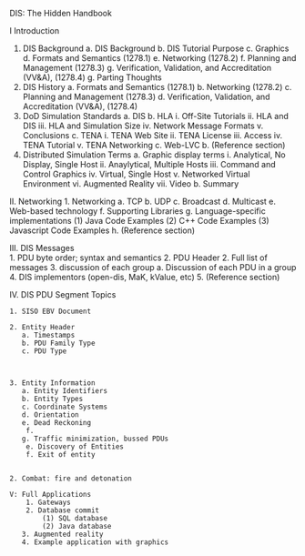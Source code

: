DIS: The Hidden Handbook

I Introduction

1. DIS Background
	a. DIS Background
	b. DIS Tutorial Purpose
	c. Graphics
	d. Formats and Semantics (1278.1)
	e. Networking (1278.2)
	f. Planning and Management (1278.3)
	g. Verification, Validation, and Accreditation (VV&A), (1278.4)
	g. Parting Thoughts
2. DIS History
 	a. Formats and Semantics (1278.1)
	b. Networking (1278.2)
	c. Planning and Management (1278.3)
	d. Verification, Validation, and Accreditation (VV&A), (1278.4)
3. DoD Simulation Standards
   a. DIS
   b. HLA
     i. Off-Site Tutorials
     ii. HLA and DIS
     iii. HLA and Simulation Size
     iv. Network Message Formats
     v. Conclusions
   c. TENA
     i. TENA Web Site
     ii. TENA License
     iii. Access
     iv. TENA Tutorial
     v. TENA Networking
   c. Web-LVC
   b. (Reference section)
3. 	Distributed Simulation Terms
   a. Graphic display terms
   		i. Analytical, No Display, Single Host
		ii. Anaylytical, Multiple Hosts
		iii. Command and Control Graphics
		iv. Virtual, Single Host
		v. Networked Virtual Environment
		vi. Augmented Reality
		vii. Video
	b. Summary
		 	
 II. Networking
    1. Networking
      a. TCP
      b. UDP
      c. Broadcast
      d. Multicast
      e. Web-based technology
      f. Supporting Libraries
      g. Language-specific implementations
      	 (1) Java Code Examples
      	 (2) C++ Code Examples
      	 (3) Javascript Code Examples
      h. (Reference section)

 III. DIS Messages	
	1. PDU byte order; syntax and semantics
	2. PDU Header
	2. Full list of messages
	3. discussion of each group
	 a. Discussion of each PDU in a group
	4. DIS implementors (open-dis, MaK, kValue, etc)
	5. (Reference section)

  IV.  DIS PDU Segment Topics

    1. SISO EBV Document

    2. Entity Header
       a. Timestamps
       b. PDU Family Type
       c. PDU Type



    3. Entity Information
       a. Entity Identifiers
       b. Entity Types
       c. Coordinate Systems
       d. Orientation
       e. Dead Reckoning
    	f.
       g. Traffic minimization, bussed PDUs
    	e. Discovery of Entities
    	f. Exit of entity
    	
    	
    2. Combat: fire and detonation

    V: Full Applications
    	1. Gateways
    	2. Database commit
    		(1) SQL database
    		(2) Java database
       3. Augmented reality
       4. Example application with graphics
	